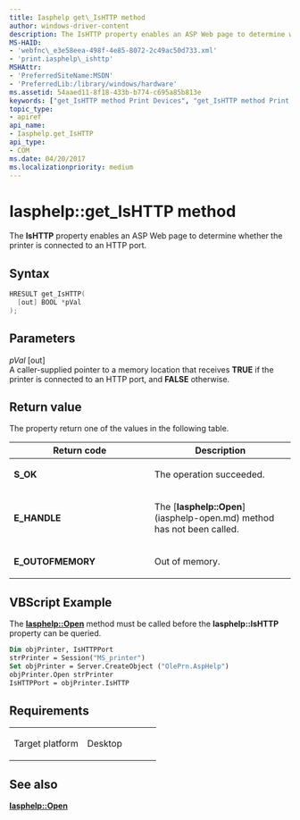 ```yaml
---
title: Iasphelp get\_IsHTTP method
author: windows-driver-content
description: The IsHTTP property enables an ASP Web page to determine whether the printer is connected to an HTTP port.
MS-HAID:
- 'webfnc\_e3e58eea-498f-4e85-8072-2c49ac50d733.xml'
- 'print.iasphelp\_ishttp'
MSHAttr:
- 'PreferredSiteName:MSDN'
- 'PreferredLib:/library/windows/hardware'
ms.assetid: 54aaed11-8f18-433b-b774-c695a85b813e
keywords: ["get_IsHTTP method Print Devices", "get_IsHTTP method Print Devices , Iasphelp interface", "Iasphelp interface Print Devices , get_IsHTTP method"]
topic_type:
- apiref
api_name:
- Iasphelp.get_IsHTTP
api_type:
- COM
ms.date: 04/20/2017
ms.localizationpriority: medium
---
```


# Iasphelp::get\_IsHTTP method

The **IsHTTP** property enables an ASP Web page to determine whether the printer is connected to an HTTP port.

Syntax
------

```cpp
HRESULT get_IsHTTP(
  [out] BOOL *pVal
);
```

Parameters
----------

*pVal* \[out\]  
A caller-supplied pointer to a memory location that receives **TRUE** if the printer is connected to an HTTP port, and **FALSE** otherwise.

Return value
------------

The property return one of the values in the following table.

<table>
<colgroup>
<col width="50%" />
<col width="50%" />
</colgroup>
<thead>
<tr class="header">
<th>Return code</th>
<th>Description</th>
</tr>
</thead>
<tbody>
<tr class="odd">
<td><strong>S_OK</strong></td>
<td><p>The operation succeeded.</p></td>
</tr>
<tr class="even">
<td><strong>E_HANDLE</strong></td>
<td><p>The [<strong>Iasphelp::Open</strong>](iasphelp-open.md) method has not been called.</p></td>
</tr>
<tr class="odd">
<td><strong>E_OUTOFMEMORY</strong></td>
<td><p>Out of memory.</p></td>
</tr>
</tbody>
</table>

## VBScript Example

The [**Iasphelp::Open**](iasphelp-open.md) method must be called before the **Iasphelp::IsHTTP** property can be queried.

```vb
Dim objPrinter, IsHTTPPort
strPrinter = Session("MS_printer")
Set objPrinter = Server.CreateObject ("OlePrn.AspHelp")
objPrinter.Open strPrinter
IsHTTPPort = objPrinter.IsHTTP
```

Requirements
------------

<table>
<colgroup>
<col width="50%" />
<col width="50%" />
</colgroup>
<tbody>
<tr class="odd">
<td><p>Target platform</p></td>
<td>Desktop</td>
</tr>
</tbody>
</table>

## See also

[**Iasphelp::Open**](iasphelp-open.md)
